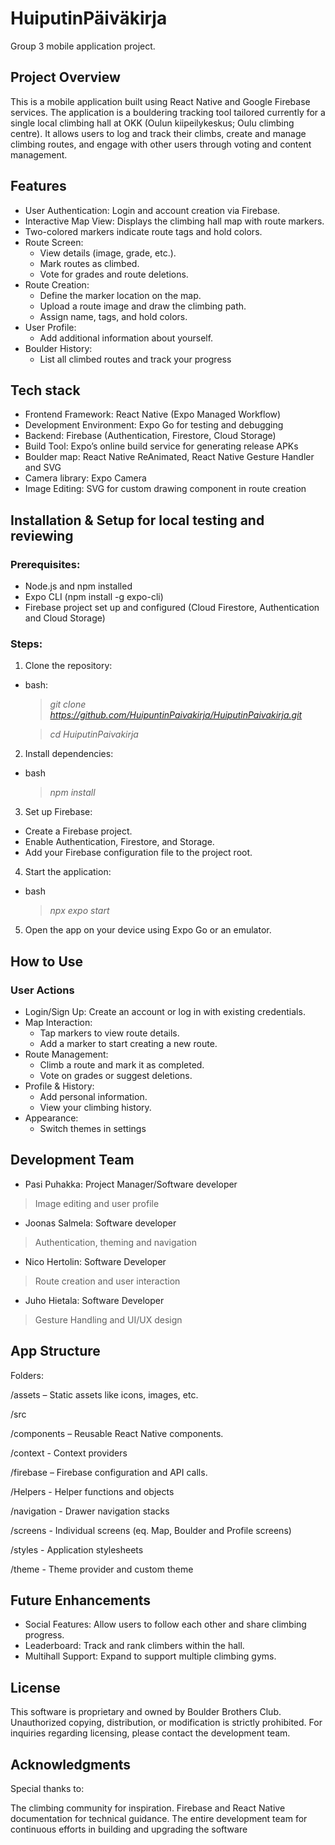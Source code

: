 # HuiputinPäiväkirja

Group 3 mobile application project.

## Project Overview

This is a mobile application built using React Native and Google Firebase services. The application is a bouldering tracking tool tailored currently for a single local climbing hall at OKK (Oulun kiipeilykeskus; Oulu climbing centre). It allows users to log and track their climbs, create and manage climbing routes, and engage with other users through voting and content management.

## Features
+ User Authentication: Login and account creation via Firebase.
+ Interactive Map View: Displays the climbing hall map with route markers.
+ Two-colored markers indicate route tags and hold colors.
+ Route Screen:
  + View details (image, grade, etc.).
  + Mark routes as climbed.
  + Vote for grades and route deletions.
+ Route Creation:
  + Define the marker location on the map.
  + Upload a route image and draw the climbing path.
  + Assign name, tags, and hold colors.
+ User Profile:
  + Add additional information about yourself.
+ Boulder History:
  + List all climbed routes and track your progress

## Tech stack
+ Frontend Framework: React Native (Expo Managed Workflow)
+ Development Environment: Expo Go for testing and debugging
+ Backend: Firebase (Authentication, Firestore, Cloud Storage)
+ Build Tool: Expo’s online build service for generating release APKs
+ Boulder map: React Native ReAnimated, React Native Gesture Handler and SVG
+ Camera library: Expo Camera
+ Image Editing: SVG for custom drawing component in route creation

## Installation & Setup for local testing and reviewing

### Prerequisites:
+ Node.js and npm installed
+ Expo CLI (npm install -g expo-cli)
+ Firebase project set up and configured (Cloud Firestore, Authentication and Cloud Storage)

### Steps:
1. Clone the repository:
  + bash:
    > *git clone https://github.com/HuipuntinPaivakirja/HuiputinPaivakirja.git*
    
    > *cd HuiputinPaivakirja*
2. Install dependencies:
  + bash
    > *npm install*
3. Set up Firebase:
  + Create a Firebase project.
  + Enable Authentication, Firestore, and Storage.
  + Add your Firebase configuration file to the project root.
4. Start the application:
  + bash
    > *npx expo start*
5. Open the app on your device using Expo Go or an emulator.

## How to Use

### User Actions
+ Login/Sign Up: Create an account or log in with existing credentials.
+ Map Interaction:
  + Tap markers to view route details.
  + Add a marker to start creating a new route.
+ Route Management:
  + Climb a route and mark it as completed.
  + Vote on grades or suggest deletions.
+ Profile & History:
  + Add personal information.
  + View your climbing history.
+ Appearance:
  + Switch themes in settings
 
## Development Team

- Pasi Puhakka:	Project Manager/Software developer
> Image editing and user profile

-	Joonas Salmela: Software developer
> Authentication, theming and navigation
 
- Nico Hertolin: Software Developer
> Route creation and user interaction

- Juho Hietala: Software Developer
> Gesture Handling and UI/UX design

## App Structure
Folders:

/assets – Static assets like icons, images, etc.

/src

/components – Reusable React Native components.

/context - Context providers

/firebase – Firebase configuration and API calls.

/Helpers - Helper functions and objects

/navigation - Drawer navigation stacks

/screens - Individual screens (eq. Map, Boulder and Profile screens)

/styles - Application stylesheets

/theme - Theme provider and custom theme

## Future Enhancements

+ Social Features: Allow users to follow each other and share climbing progress.
+ Leaderboard: Track and rank climbers within the hall.
+ Multihall Support: Expand to support multiple climbing gyms.

## License

This software is proprietary and owned by Boulder Brothers Club. Unauthorized copying, distribution, or modification is strictly prohibited. For inquiries regarding licensing, please contact the development team.

## Acknowledgments

Special thanks to:

The climbing community for inspiration.
Firebase and React Native documentation for technical guidance.
The entire development team for continuous efforts in building and upgrading the software
